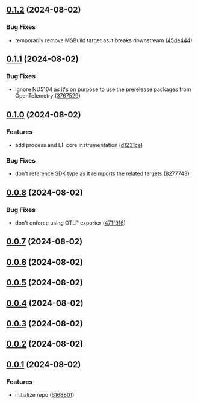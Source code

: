 

<a name="0.1.2"></a>
## [0.1.2](https://www.github.com/mu88/mu88.Shared/releases/tag/v0.1.2) (2024-08-02)

### Bug Fixes

* temporarily remove MSBuild target as it breaks downstream ([45de444](https://www.github.com/mu88/mu88.Shared/commit/45de444ead8fef6ff8d1eab2018075465470abe6))

<a name="0.1.1"></a>
## [0.1.1](https://www.github.com/mu88/mu88.Shared/releases/tag/v0.1.1) (2024-08-02)

### Bug Fixes

* ignore NU5104 as it's on purpose to use the prerelease packages from OpenTelemetry ([3767529](https://www.github.com/mu88/mu88.Shared/commit/376752929a4077de8dbffad07c17510b120f2dc7))

<a name="0.1.0"></a>
## [0.1.0](https://www.github.com/mu88/mu88.Shared/releases/tag/v0.1.0) (2024-08-02)

### Features

* add process and EF core instrumentation ([d1231ce](https://www.github.com/mu88/mu88.Shared/commit/d1231ceeb680984f0810e0f7915887d4c53d5507))

### Bug Fixes

* don't reference SDK type as it reimports the related targets ([8277743](https://www.github.com/mu88/mu88.Shared/commit/8277743238e6699107ad100a845819dcf7a7a07e))

<a name="0.0.8"></a>
## [0.0.8](https://www.github.com/mu88/mu88.Shared/releases/tag/v0.0.8) (2024-08-02)

### Bug Fixes

* don't enforce using OTLP exporter ([471f916](https://www.github.com/mu88/mu88.Shared/commit/471f9168c7cd14bc80c2c0cda82e85192a2e4aaa))

<a name="0.0.7"></a>
## [0.0.7](https://www.github.com/mu88/mu88.Shared/releases/tag/v0.0.7) (2024-08-02)

<a name="0.0.6"></a>
## [0.0.6](https://www.github.com/mu88/mu88.Shared/releases/tag/v0.0.6) (2024-08-02)

<a name="0.0.5"></a>
## [0.0.5](https://www.github.com/mu88/mu88.Shared/releases/tag/v0.0.5) (2024-08-02)

<a name="0.0.4"></a>
## [0.0.4](https://www.github.com/mu88/mu88.Shared/releases/tag/v0.0.4) (2024-08-02)

<a name="0.0.3"></a>
## [0.0.3](https://www.github.com/mu88/mu88.Shared/releases/tag/v0.0.3) (2024-08-02)

<a name="0.0.2"></a>
## [0.0.2](https://www.github.com/mu88/mu88.Shared/releases/tag/v0.0.2) (2024-08-02)

<a name="0.0.1"></a>
## [0.0.1](https://www.github.com/mu88/mu88.Shared/releases/tag/v0.0.1) (2024-08-02)

### Features

* initialize repo ([6168801](https://www.github.com/mu88/mu88.Shared/commit/616880167c2d3c277985362c8ddc1d6126f32e92))

